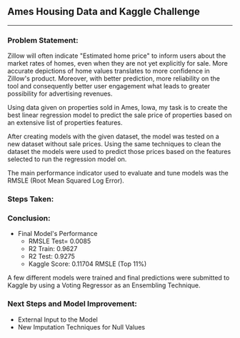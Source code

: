 ## Ames Housing Data and Kaggle Challenge
---

### Problem Statement:

Zillow will often indicate "Estimated home price" to inform users about the market rates of homes, even when they are not
yet explicitly for sale. More accurate depictions of home values translates to more confidence in Zillow's product.
Moreover, with better prediction, more reliability on the tool and consequently better user engagement what leads to
greater possibility for advertising revenues.

Using data given on properties sold in Ames, Iowa, my task is to create the best linear regression model to predict the sale
price of properties based on an extensive list of properties features.

After creating models with the given dataset, the model was tested on a new dataset without sale prices. Using the same
techniques to clean the dataset the models were used to predict those prices based on the features selected to run the
regression model on.

The main performance indicator used to evaluate and tune models was the RMSLE (Root Mean Squared Log Error).

### Steps Taken:


### Conclusion:
- Final Model's Performance
  - RMSLE Test= 0.0085
  - R2 Train: 0.9627
  - R2 Test: 0.9275
  - Kaggle Score: 0.11704 RMSLE (Top 11%)

A few different models were trained and final predictions were submitted to Kaggle by using a Voting Regressor as an Ensembling Technique.

### Next Steps and Model Improvement:
- External Input to the Model
- New Imputation Techniques for Null Values
